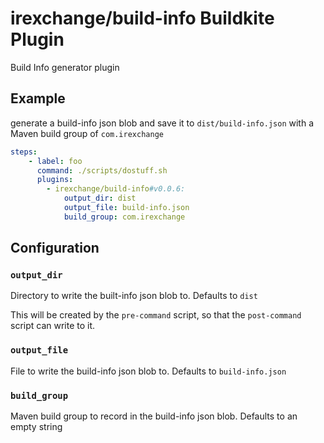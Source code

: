# irexchange/build-info Buildkite Plugin
Build Info generator plugin 

## Example

generate a build-info json blob and save it to `dist/build-info.json` with a Maven build group of `com.irexchange`

```yaml
steps:
    - label: foo
      command: ./scripts/dostuff.sh
      plugins:
        - irexchange/build-info#v0.0.6:
            output_dir: dist
            output_file: build-info.json
            build_group: com.irexchange
```
## Configuration
### `output_dir`
Directory to write the built-info json blob to. Defaults to `dist`

This will be created by the `pre-command` script, so that the `post-command` script can write to it. 

### `output_file` 
File to write the build-info json blob to. Defaults to `build-info.json`

### `build_group`
Maven build group to record in the build-info json blob. Defaults to an empty string

